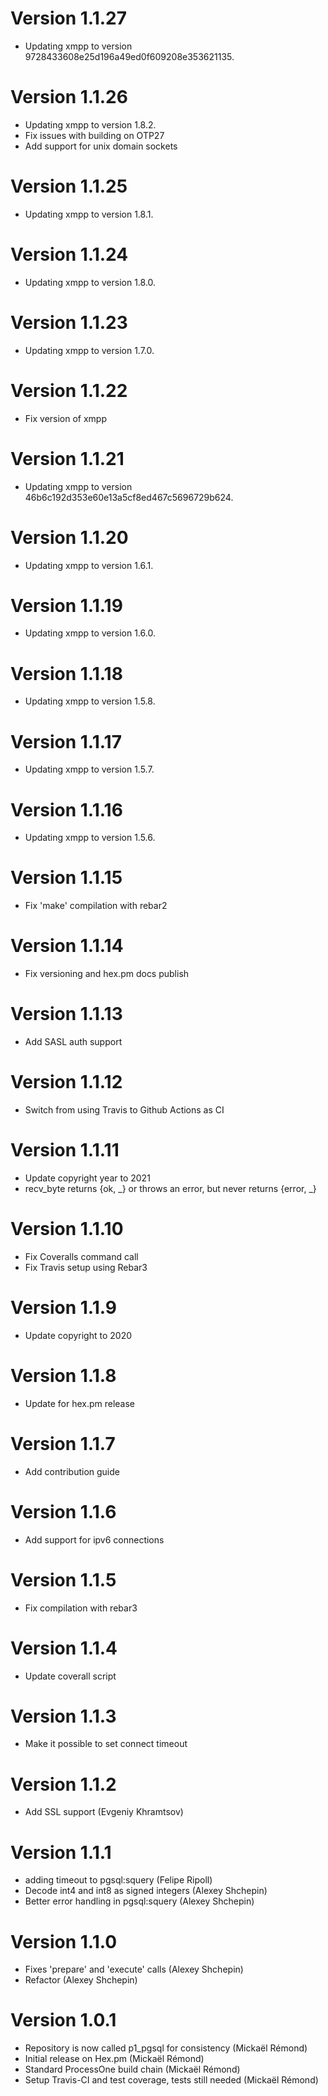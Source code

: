 # Version 1.1.27

* Updating xmpp to version 9728433608e25d196a49ed0f609208e353621135.

# Version 1.1.26

* Updating xmpp to version 1.8.2.
* Fix issues with building on OTP27
* Add support for unix domain sockets

# Version 1.1.25

* Updating xmpp to version 1.8.1.

# Version 1.1.24

* Updating xmpp to version 1.8.0.

# Version 1.1.23

* Updating xmpp to version 1.7.0.

# Version 1.1.22

* Fix version of xmpp

# Version 1.1.21

* Updating xmpp to version 46b6c192d353e60e13a5cf8ed467c5696729b624.

# Version 1.1.20

* Updating xmpp to version 1.6.1.

# Version 1.1.19

* Updating xmpp to version 1.6.0.

# Version 1.1.18

* Updating xmpp to version 1.5.8.

# Version 1.1.17

* Updating xmpp to version 1.5.7.

# Version 1.1.16

* Updating xmpp to version 1.5.6.

# Version 1.1.15

* Fix 'make' compilation with rebar2

# Version 1.1.14

* Fix versioning and hex.pm docs publish

# Version 1.1.13

* Add SASL auth support

# Version 1.1.12

* Switch from using Travis to Github Actions as CI

# Version 1.1.11

* Update copyright year to 2021
* recv_byte returns {ok, _} or throws an error, but never returns {error, _}

# Version 1.1.10

* Fix Coveralls command call
* Fix Travis setup using Rebar3

# Version 1.1.9

* Update copyright to 2020

# Version 1.1.8

* Update for hex.pm release

# Version 1.1.7

* Add contribution guide

# Version 1.1.6

* Add support for ipv6 connections

# Version 1.1.5

* Fix compilation with rebar3

# Version 1.1.4

* Update coverall script

# Version 1.1.3

* Make it possible to set connect timeout

# Version 1.1.2

* Add SSL support (Evgeniy Khramtsov)

# Version 1.1.1

* adding timeout to pgsql:squery (Felipe Ripoll)
* Decode int4 and int8 as signed integers (Alexey Shchepin)
* Better error handling in pgsql:squery (Alexey Shchepin)

# Version 1.1.0

* Fixes 'prepare' and 'execute' calls (Alexey Shchepin)
* Refactor (Alexey Shchepin)

# Version 1.0.1

* Repository is now called p1_pgsql for consistency (Mickaël Rémond)
* Initial release on Hex.pm (Mickaël Rémond)
* Standard ProcessOne build chain (Mickaël Rémond)
* Setup Travis-CI and test coverage, tests still needed (Mickaël Rémond)
